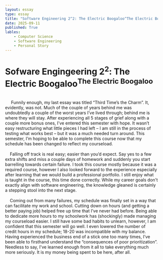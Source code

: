 ```yaml
---
layout: essay
type: essay
title: "Software Engineering 2^2: The Electric Boogaloo^The Electric Boogaloo"
date: 2025-09-11
published: True
lables:
    - Computer Science
    - Software Engineering
    - Personal Story
---
```

# Sofware Engingeering 2<sup>2</sup>: The Electric Boogaloo<sup>The Electric Boogaloo</sup>
<br/>
  &nbsp;&nbsp;&nbsp;&nbsp; Funnily enough, my last essay was titled “Third Time’s the Charm”. It, evidently, was not. Much of the couple of years behind me was undoubtedly a couple of the worst years I’ve lived through; behind me is where they will stay. After experiencing all 5 stages of grief along with a couple more bonus ones, I’ve entered this semester with hope. It wasn’t easy restructuring what little pieces I had left – I am still in the process of testing what works best – but it was a much needed turn around. This semester, I’m hoping to be able to complete this course now that my schedule has been changed to reflect my courseload.   <br/>
  <br/>
  &nbsp;&nbsp;&nbsp;&nbsp;Falling off track is real easy; easier than you’d expect. Say yes to a few extra shifts and miss a couple days of homework and suddenly you start barrelling towards certain failure. I took this course mostly because it was a required course, however I also looked forward to the experience especially after learning that we would build a professional portfolio. I still enjoy what is taught in the course, this time done correctly. While my career goals don't exactly align with software engineering, the knowledge gleaned is certainly a stepping stool into the next stage.   <br/>
  <br/>
  &nbsp;&nbsp;&nbsp;&nbsp;Coming out from many failures, my schedule was finally set in a way that can facilitate my work and school. Cutting down on hours (and getting a better paying job) helped free up time that I’ve never had before. Being able to dedicate more hours to my schoolwork has (shockingly) made managing my courseload easier. I still have some bad habits to unlearn, however, I am confident that this semester will go well. I even lowered the number of credit hours in my schedule; 18-20 was incompatible with my balance. Having experienced the business end of a stick one too many times, I’ve been able to firsthand understand the “consequences of poor prioritization”. Needless to say, I've learned enough from it all to take everything much more seriously. It is my money being spent to be here, after all.

